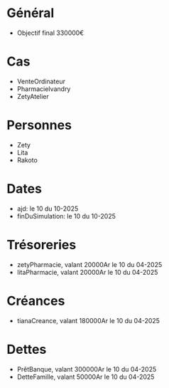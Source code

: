 # Général
* Objectif final 330000€

# Cas
* VenteOrdinateur
* PharmacieIvandry
* ZetyAtelier

# Personnes
* Zety
* Lita
* Rakoto
 
# Dates
* ajd: le 10 du 10-2025
* finDuSimulation: le 10 du 10-2025

# Trésoreries
* zetyPharmacie, valant 20000Ar le 10 du 04-2025
* litaPharmacie, valant 20000Ar le 10 du 04-2025
 
# Créances
* tianaCreance, valant 180000Ar le 10 du 04-2025

# Dettes
* PrêtBanque, valant 300000Ar le 10 du 04-2025
* DetteFamille, valant 50000Ar le 10 du 04-2025
